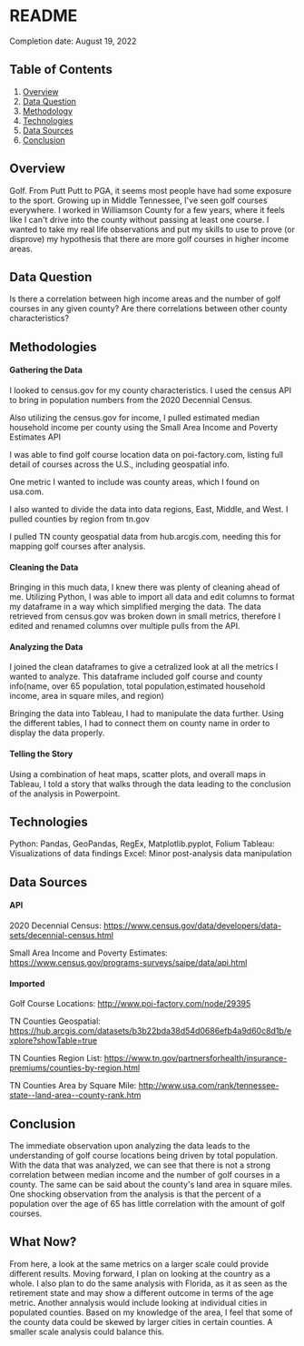 # README

Completion date: August 19, 2022      

## Table of Contents
1. [Overview](#overview)
2. [Data Question](#dataquestion)
3. [Methodology](#methodology)
4. [Technologies](#technologies)
5. [Data Sources](#datasources)
6. [Conclusion](#conclusion)

<a name="overview"></a>
## Overview

Golf. From Putt Putt to PGA, it seems most people have had some exposure to the sport. Growing up in Middle Tennessee, I've seen golf courses everywhere. I worked in Williamson County for a few years, where it feels like I can't drive into the county without passing at least one course. I wanted to take my real life observations and put my skills to use to prove (or disprove) my hypothesis that there are more golf courses in higher income areas.
  
<a name="dataquestion"></a>
## Data Question

Is there a correlation between high income areas and the number of golf courses in any given county? Are there correlations between other county characteristics?
  
<a name="methodology"></a>
## Methodologies
  #### Gathering the Data

I looked to census.gov for my county characteristics. I used the census API to bring in population numbers from the 2020 Decennial Census.

Also utilizing the census.gov for income, I pulled estimated median household income per county using the Small Area Income and Poverty Estimates API

I was able to find golf course location data on poi-factory.com, listing full detail of courses across the U.S., including geospatial info.

One metric I wanted to include was county areas, which I found on usa.com.

I also wanted to divide the data into data regions, East, Middle, and West. I pulled counties by region from tn.gov

I pulled TN county geospatial data from hub.arcgis.com, needing this for mapping golf courses after analysis.
  
  #### Cleaning the Data

Bringing in this much data, I knew there was plenty of cleaning ahead of me. Utilizing Python, I was able to import all data and edit columns to format my dataframe in a way which simplified merging the data. The data retrieved from census.gov was broken down in small metrics, therefore I edited and renamed columns over multiple pulls from the API.


  #### Analyzing the Data

I joined the clean dataframes to give a cetralized look at all the metrics I wanted to analyze. This dataframe included golf course and county info(name, over 65 population, total population,estimated household income, area in square miles, and region)

Bringing the data into Tableau, I had to manipulate the data further. Using the different tables, I had to connect them on county name in order to display the data properly.

  #### Telling the Story

Using a combination of heat maps, scatter plots, and overall maps in Tableau, I told a story that walks through the data leading to the conclusion of the analysis in Powerpoint.

<a name="technologies"></a>
## Technologies

Python: Pandas, GeoPandas, RegEx, Matplotlib.pyplot, Folium
Tableau: Visualizations of data findings
Excel: Minor post-analysis data manipulation

## Data Sources
  
  #### API

2020 Decennial Census: https://www.census.gov/data/developers/data-sets/decennial-census.html

Small Area Income and Poverty Estimates: https://www.census.gov/programs-surveys/saipe/data/api.html

  #### Imported

Golf Course Locations: http://www.poi-factory.com/node/29395

TN Counties Geospatial: https://hub.arcgis.com/datasets/b3b22bda38d54d0686efb4a9d60c8d1b/explore?showTable=true

TN Counties Region List: https://www.tn.gov/partnersforhealth/insurance-premiums/counties-by-region.html

TN Counties Area by Square Mile: http://www.usa.com/rank/tennessee-state--land-area--county-rank.htm

<a name="conclusion"></a>
## Conclusion
The immediate observation upon analyzing the data leads to the understanding of golf course locations being driven by total population. With the data that was analyzed, we can see that there is not a strong correlation between median income and the number of golf courses in a county. The same can be said about the county's land area in square miles. One shocking observation from the analysis is that the percent of a population over the age of 65 has little correlation with the amount of golf courses.

## What Now?
From here, a look at the same metrics on a larger scale could provide different results. Moving forward, I plan on looking at the country as a whole. I also plan to do the same analysis with Florida, as it as seen as the retirement state and may show a different outcome in terms of the age metric. Another annalysis would include looking at individual cities in populated counties. Based on my knowledge of the area, I feel that some of the county data could be skewed by larger cities in certain counties. A smaller scale analysis could balance this. 